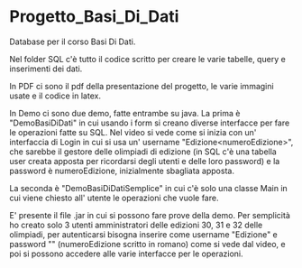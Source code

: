 # Progetto_Basi_Di_Dati
Database per il corso Basi Di Dati.

Nel folder SQL c'è tutto il codice scritto per creare le varie tabelle, query e inserimenti dei dati.

In PDF ci sono il pdf della presentazione del progetto, le varie immagini usate e il codice in latex.

In Demo ci sono due demo, fatte entrambe su java.
La prima è "DemoBasiDiDati" in cui usando i form si creano diverse interfacce per fare le operazioni fatte su SQL. Nel video si vede come si inizia con un' interfaccia di Login in cui si usa un' username "Edizione\<numeroEdizione\>", che sarebbe il gestore delle olimpiadi di edizione <numeroEdizione> (in SQL c'è una tabella user creata apposta per ricordarsi degli utenti e delle loro password) e la password è numeroEdizione, inizialmente sbagliata apposta.
  
La seconda è "DemoBasiDiDatiSemplice" in cui c'è solo una classe Main in cui viene chiesto all' utente le operazioni che vuole fare.

E' presente il file .jar in cui si possono fare prove della demo. Per semplicità ho creato solo 3 utenti amministratori delle edizioni 30, 31 e 32 delle olimpiadi, per autenticarsi bisogna inserire come username "Edizione<numeroEdizione>" e password "<numeroEdizione>" (numeroEdizione scritto in romano) come si vede dal video, e poi si possono accedere alle varie interfacce per le operazioni.
